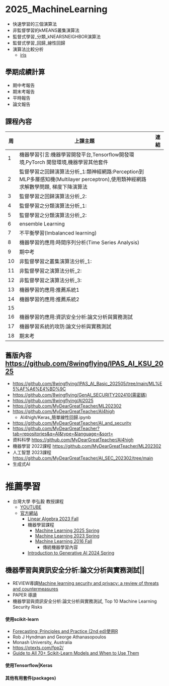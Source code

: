 # 2025_MachineLearning
- 快速學習的三個演算法
- 非監督學習的kMEANS叢集演算法
- 監督式學習_分類_kNEARSNEIGHBOR演算法
- 監督式學習_回歸_線性回歸
- 演算法比較分析
  - [iris](iris.md) 

## 學期成績計算
- 期中考報告
- 期末考報告
- 平時報告
- 論文報告

## 課程內容
|周|上課主題|連結|
|---- | --------| ------|
| 1	| 機器學習引言:機器學習開發平台,Tensorflow開發環境,PyTorch 開發環境,機器學習其他套件||
| 2	| 監督學習之回歸演算法分析_1:類神經網路:Perception到MLP多層感知機(Multilayer perceptron),使用類神經網路求解數學問題, 梯度下降演算法||
| 3	| 監督學習之回歸演算法分析_2:||
| 4	| 監督學習之分類演算法分析_1:||
| 5	| 監督學習之分類演算法分析_2:||
| 6	| ensemble Learning||
| 7	| 不平衡學習(Imbalanced learning)||
| 8	| 機器學習的應用:時間序列分析(Time Series Analysis)||
|  9| 	期中考||
| 10	| 非監督學習之叢集演算法分析_1:||
| 11	| 非監督學習之演算法分析_2:||
| 12	| 非監督學習之演算法分析_3:||
| 13	| 機器學習的應用:推薦系統1||
| 14	| 機器學習的應用:推薦系統2||
| 15  | 	||
| 16	| 機器學習的應用:資訊安全分析:論文分析與實務測試||
| 17	| 機器學習系統的攻防:論文分析與實務測試||
| 18	| 期末考||

## 舊版內容  https://github.com/8wingflying/IPAS_AI_KSU_2025
- https://github.com/8wingflying/IPAS_AI_Basic_202505/tree/main/ML%E5%AF%A6%E4%BD%9C
- https://github.com/8wingflying/GenAI_SECURITY202410(需密碼)
- https://github.com/8wingflying/AI2025
- https://github.com/MyDearGreatTeacher/ML202302
- https://github.com/MyDearGreatTeacher/AI4high
  - AI4high/Keras_簡單線性回歸.ipynb 
- https://github.com/MyDearGreatTeacher/AI_and_security
- https://github.com/MyDearGreatTeacher?tab=repositories&q=AI&type=&language=&sort=
- 資料科學  https://github.com/MyDearGreatTeacher/AI4high 
- 機器學習  2022課程 https://github.com/MyDearGreatTeacher/ML202302 
- 人工智慧   2023課程 https://github.com/MyDearGreatTeacher/AI_SEC_202302/tree/main 
- 生成式AI 

# 推薦學習
- 台灣大學 李弘毅 教授課程
  - [YOUTUBE](https://www.youtube.com/channel/UC2ggjtuuWvxrHHHiaDH1dlQ) 
  - [官方網站](https://speech.ee.ntu.edu.tw/~hylee/index.php)
    - [Linear Algebra 2023 Fall](https://eric-lam.com/LA_2023_fall/2023-fall.html)
    - 機器學習課程
      - [Machine Learning 2025 Spring](https://speech.ee.ntu.edu.tw/~hylee/ml/2025-spring.php)
      - [Machine Learning 2023 Spring](https://speech.ee.ntu.edu.tw/~hylee/ml/2023-spring.php)
      - [Machine Learning 2016 Fall](https://speech.ee.ntu.edu.tw/~hylee/ml/2016-fall.php)
        - 傳統機器學習內容 
    - [Introduction to Generative AI 2024 Spring](https://speech.ee.ntu.edu.tw/~hylee/genai/2024-spring.php)


## 機器學習與資訊安全分析:論文分析與實務測試||
  - REVIEW導讀[Machine learning security and privacy: a review of threats and countermeasures](https://jis-eurasipjournals.springeropen.com/articles/10.1186/s13635-024-00158-3)
  - PAPER 導讀
  - 機器學習與資訊安全分析:論文分析與實務測試, Top 10 Machine Learning Security Risks

#### 使用scikit-learn
- [Forecasting: Principles and Practice (2nd ed)使用R ]()
- Rob J Hyndman and George Athanasopoulos
- Monash University, Australia
- https://otexts.com/fpp2/
- [Guide to All 70+ Scikit-Learn Models and When to Use Them](Scikit-Learn_Models.md)
#### 使用Tensorflow|Keras 
#### 其他有用套件(packages)
